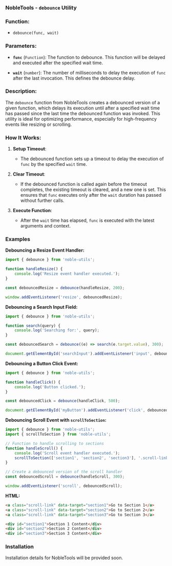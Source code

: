 ### NobleTools - `debounce` Utility

### Function:
- `debounce(func, wait)`

### Parameters:

- **`func`** (`Function`): The function to debounce. This function will be delayed and executed after the specified wait time.

- **`wait`** (`number`): The number of milliseconds to delay the execution of `func` after the last invocation. This defines the debounce delay.

### Description:

The `debounce` function from NobleTools creates a debounced version of a given function, which delays its execution until after a specified wait time has passed since the last time the debounced function was invoked. This utility is ideal for optimizing performance, especially for high-frequency events like resizing or scrolling.

### How It Works:

1. **Setup Timeout**:
   - The debounced function sets up a timeout to delay the execution of `func` by the specified `wait` time.

2. **Clear Timeout**:
   - If the debounced function is called again before the timeout completes, the existing timeout is cleared, and a new one is set. This ensures that `func` executes only after the `wait` duration has passed without further calls.

3. **Execute Function**:
   - After the `wait` time has elapsed, `func` is executed with the latest arguments and context.

### Examples

**Debouncing a Resize Event Handler:**
```javascript
import { debounce } from 'noble-utils';

function handleResize() {
    console.log('Resize event handler executed.');
}

const debouncedResize = debounce(handleResize, 200);

window.addEventListener('resize', debouncedResize);
```

**Debouncing a Search Input Field:**
```javascript
import { debounce } from 'noble-utils';

function search(query) {
    console.log('Searching for:', query);
}

const debouncedSearch = debounce((e) => search(e.target.value), 300);

document.getElementById('searchInput').addEventListener('input', debouncedSearch);
```

**Debouncing a Button Click Event:**
```javascript
import { debounce } from 'noble-utils';

function handleClick() {
    console.log('Button clicked.');
}

const debouncedClick = debounce(handleClick, 500);

document.getElementById('myButton').addEventListener('click', debouncedClick);
```

**Debouncing Scroll Event with `scrollToSection`:**
```javascript
import { debounce } from 'noble-utils';
import { scrollToSection } from 'noble-utils';

// Function to handle scrolling to sections
function handleScroll() {
    console.log('Scroll event handler executed.');
    scrollToSection(['section1', 'section2', 'section3'], '.scroll-link', 50);
}

// Create a debounced version of the scroll handler
const debouncedScroll = debounce(handleScroll, 300);

window.addEventListener('scroll', debouncedScroll);
```

**HTML:**
```html
<a class="scroll-link" data-target="section1">Go to Section 1</a>
<a class="scroll-link" data-target="section2">Go to Section 2</a>
<a class="scroll-link" data-target="section3">Go to Section 3</a>

<div id="section1">Section 1 Content</div>
<div id="section2">Section 2 Content</div>
<div id="section3">Section 3 Content</div>
```

### Installation

Installation details for NobleTools will be provided soon.
